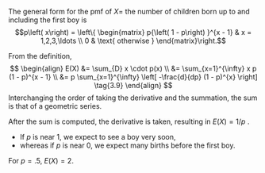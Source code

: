 The general form for the pmf of $X =$ the number of children born up to and including the first boy is
$$p\left( x\right) = \left\{ \begin{matrix} p{\left( 1 - p\right) }^{x - 1} & x = 1,2,3,\ldots \\ 0 & \text{ otherwise } \end{matrix}\right.$$

From the definition,
$$
\begin{align}
E(X) &= \sum_{D} x \cdot p(x) \\
     &= \sum_{x=1}^{\infty} x p (1 - p)^{x - 1} \\
     &= p \sum_{x=1}^{\infty} \left[ -\frac{d}{dp} (1 - p)^{x} \right] \tag{3.9}
\end{align}
$$
Interchanging the order of taking the derivative and the summation, the
sum is that of a geometric series. 

After the sum is computed, the derivative is taken, resulting in $E\left( X\right) = 1/p$ . 
- If $p$ is near 1, we expect to see a boy very soon, 
- whereas if $p$ is near 0, we expect many births before the first boy. 

For $p = {.5}$, $E\left( X\right) = 2$.
